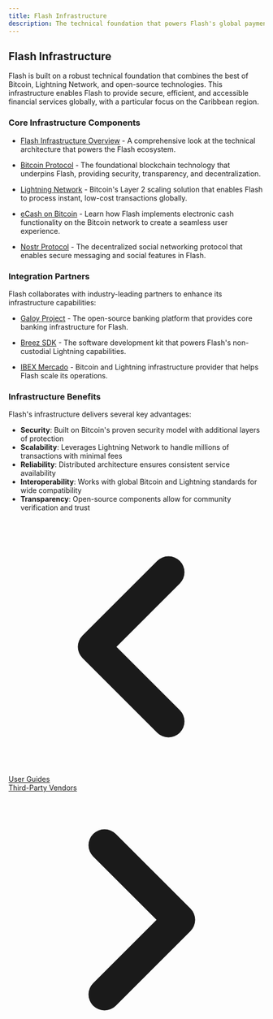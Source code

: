 ```yaml
---
title: Flash Infrastructure
description: The technical foundation that powers Flash's global payment system
---
```


## Flash Infrastructure

Flash is built on a robust technical foundation that combines the best of Bitcoin, Lightning Network, and open-source technologies. This infrastructure enables Flash to provide secure, efficient, and accessible financial services globally, with a particular focus on the Caribbean region.

### Core Infrastructure Components

- [Flash Infrastructure Overview](flash-infrastructure) - A comprehensive look at the technical architecture that powers the Flash ecosystem.

- [Bitcoin Protocol](bitcoin-protocol) - The foundational blockchain technology that underpins Flash, providing security, transparency, and decentralization.

- [Lightning Network](lightning-network) - Bitcoin's Layer 2 scaling solution that enables Flash to process instant, low-cost transactions globally.

- [eCash on Bitcoin](ecash-on-bitcoin) - Learn how Flash implements electronic cash functionality on the Bitcoin network to create a seamless user experience.

- [Nostr Protocol](nostr-protocol) - The decentralized social networking protocol that enables secure messaging and social features in Flash.

### Integration Partners

Flash collaborates with industry-leading partners to enhance its infrastructure capabilities:

- [Galoy Project](galoy-project) - The open-source banking platform that provides core banking infrastructure for Flash.

- [Breez SDK](breez-sdk) - The software development kit that powers Flash's non-custodial Lightning capabilities.

- [IBEX Mercado](ibex-mercado) - Bitcoin and Lightning infrastructure provider that helps Flash scale its operations.

### Infrastructure Benefits

Flash's infrastructure delivers several key advantages:

- **Security**: Built on Bitcoin's proven security model with additional layers of protection
- **Scalability**: Leverages Lightning Network to handle millions of transactions with minimal fees
- **Reliability**: Distributed architecture ensures consistent service availability
- **Interoperability**: Works with global Bitcoin and Lightning standards for wide compatibility
- **Transparency**: Open-source components allow for community verification and trust

<!-- Navigation links -->
<div class="flex justify-between items-center mt-8 pt-4 border-t border-zinc-200 dark:border-zinc-700">
  <div class="w-1/3 text-left">
    <a href="user-guides" class="inline-flex items-center bg-purple-600 hover:bg-purple-700 text-white rounded-md transition-colors px-4 py-2 text-sm font-medium shadow-sm hover:shadow-md">
      <svg xmlns="http://www.w3.org/2000/svg" class="h-6 w-6 mr-2" fill="none" viewBox="0 0 24 24" stroke="currentColor">
        <path stroke-linecap="round" stroke-linejoin="round" stroke-width="3" d="M15 19l-7-7 7-7" />
      </svg>
      User Guides
    </a>
  </div>
  <div class="w-1/3 text-center">
    <!-- Optional center content -->
  </div>
  <div class="w-1/3 text-right">
    <a href="third-party-vendors" class="inline-flex items-center bg-purple-600 hover:bg-purple-700 text-white rounded-md transition-colors px-4 py-2 text-sm font-medium shadow-sm hover:shadow-md">
      Third-Party Vendors
      <svg xmlns="http://www.w3.org/2000/svg" class="h-6 w-6 ml-2" fill="none" viewBox="0 0 24 24" stroke="currentColor">
        <path stroke-linecap="round" stroke-linejoin="round" stroke-width="3" d="M9 5l7 7-7 7" />
      </svg>
    </a>
  </div>
</div> 